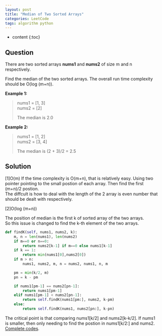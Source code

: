 ```yaml
---
layout: post
title: "Median of Two Sorted Arrays"
categories: LeetCode
tags: algorithm python
---
```

 
* content
{:toc}

## Question

There are two sorted arrays **nums1** and **nums2** of size m and n respectively.

Find the median of the two sorted arrays. The overall run time complexity should be O(log (m+n)).

**Example 1:**

> nums1 = [1, 3]  
> nums2 = [2]
>
> The median is 2.0




**Example 2:**

> nums1 = [1, 2]  
> nums2 = [3, 4]
> 
> The median is (2 + 3)/2 = 2.5

## Solution

[1]O(m)
If the time complexity is O(m+n), that is relatively easy. Using two pointer pointing to the small postion of each array. Then find the first (m+n)/2 postion.  
The diffcult is how to deal with the length of the 2 array is even number that should be dealt with respectively.

[2]O(log (m+n))

The position of median is the first k of sorted array of the two arrays.  
So this issue is changed to find the k-th element of the two arrays.

```python
def findK(self, nums1, nums2, k):
    m, n = len(nums1), len(nums2)
    if m==0 or n==0:
        return nums2[k-1] if m==0 else nums1[k-1]
    if k == 1:
        return min(nums1[0],nums2[0])
    if m > n:
        nums1, nums2, m, n = nums2, nums1, n, m

    pm = min(k/2, m)
    pn = k - pm

    if nums1[pm-1] == nums2[pn-1]:
        return nums1[pm-1]
    elif nums1[pm-1] < nums2[pn-1]:
        return self.findK(nums1[pm:], nums2, k-pm)
    else:
        return self.findK(nums1, nums2[pn:], k-pn)
```
The critical point is that comparing nums1[k/2] and nums2[k-k/2]. If nums1 is smaller, then only needing to find the postion in nums1[k/2:] and nums2.  
[Complete codes](https://github.com/deniswu1202/LeetCode/blob/master/src/4_Median_of_Two_Sorted_Arrays.py).  


